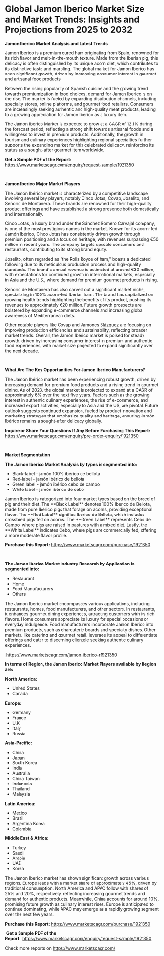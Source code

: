 <p><h1>Global Jamon Iberico Market Size and Market Trends: Insights and Projections from 2025 to 2032</h1></p><p><strong>Jamon Iberico Market Analysis and Latest Trends</strong></p>
<p><p>Jamon Iberico is a premium cured ham originating from Spain, renowned for its rich flavor and melt-in-the-mouth texture. Made from the Iberian pig, this delicacy is often distinguished by its unique acorn diet, which contributes to its distinctive taste and marbling. The global market for Jamon Iberico has seen significant growth, driven by increasing consumer interest in gourmet and artisanal food products.</p><p>Between the rising popularity of Spanish cuisine and the growing trend towards premiumization in food choices, demand for Jamon Iberico is on the rise. The market is fueled by expanding distribution channels, including specialty stores, online platforms, and gourmet food retailers. Consumers are increasingly seeking authentic and high-quality meat products, leading to a growing appreciation for Jamon Iberico as a luxury item.</p><p>The Jamon Iberico Market is expected to grow at a CAGR of 12.1% during the forecast period, reflecting a strong shift towards artisanal foods and a willingness to invest in premium products. Additionally, the growth in tourism and culinary experiences highlighting regional specialties further supports the expanding market for this celebrated delicacy, reinforcing its status as a sought-after gourmet item worldwide.</p></p>
<p><strong>Get a Sample PDF of the Report:&nbsp;</strong> <a href="https://www.marketscagr.com/enquiry/request-sample/1921350?utm_campaign=3577&utm_medium=2&utm_source=Github&utm_content=ia&utm_term=07042025&utm_id=jamon-iberico">https://www.marketscagr.com/enquiry/request-sample/1921350</a></p>
<p>&nbsp;</p>
<p><strong>Jamon Iberico Major Market Players</strong></p>
<p><p>The Jamón Ibérico market is characterized by a competitive landscape involving several key players, notably Cinco Jotas, Covap, Joselito, and Señorío de Montanera. These brands are renowned for their high-quality product offerings and have established a strong presence both domestically and internationally.</p><p>Cinco Jotas, a luxury brand under the Sánchez Romero Carvajal company, is one of the most prestigious names in the market. Known for its acorn-fed Jamón Ibérico, Cinco Jotas has consistently driven growth through premium positioning and a focus on heritage, with revenues surpassing €50 million in recent years. The company targets upscale consumers and restaurants, contributing to its strong brand equity.</p><p>Joselito, often regarded as "the Rolls Royce of ham," boasts a dedicated following due to its meticulous production process and high-quality standards. The brand's annual revenue is estimated at around €30 million, with expectations for continued growth in international markets, especially in Asia and the U.S., where demand for premium gourmet products is rising.</p><p>Señorío de Montanera has also carved out a significant market niche, specializing in 100% acorn-fed Iberian ham. The brand has capitalized on growing health trends highlighting the benefits of its product, pushing its revenues to approximately €20 million. Future growth prospects are bolstered by expanding e-commerce channels and increasing global awareness of Mediterranean diets.</p><p>Other notable players like Covap and Jamones Blázquez are focusing on improving production efficiencies and sustainability, reflecting broader market trends. Overall, the Jamón Ibérico market is poised for steady growth, driven by increasing consumer interest in premium and authentic food experiences, with market size projected to expand significantly over the next decade.</p></p>
<p>&nbsp;</p>
<p><strong>What Are The Key Opportunities For Jamon Iberico Manufacturers?</strong></p>
<p><p>The Jamón Ibérico market has been experiencing robust growth, driven by increasing demand for premium food products and a rising trend in gourmet dining. As of 2023, the global market is projected to expand at a CAGR of approximately 6% over the next five years. Factors such as the growing interest in authentic culinary experiences, the rise of e-commerce, and increased export activities, especially to Asia and the US, are pivotal. Future outlook suggests continued expansion, fueled by product innovation and marketing strategies that emphasize quality and heritage, ensuring Jamón Ibérico remains a sought-after delicacy globally.</p></p>
<p><strong>Inquire or Share Your Questions If Any Before Purchasing This Report:</strong> <a href="https://www.marketscagr.com/enquiry/pre-order-enquiry/1921350?utm_campaign=3577&utm_medium=2&utm_source=Github&utm_content=ia&utm_term=07042025&utm_id=jamon-iberico">https://www.marketscagr.com/enquiry/pre-order-enquiry/1921350</a></p>
<p>&nbsp;</p>
<p><strong>Market Segmentation</strong></p>
<p><strong>The Jamon Iberico Market Analysis by types is segmented into:</strong></p>
<p><ul><li>Black-label - jamón 100% ibérico de bellota</li><li>Red-label - jamón ibérico de bellota</li><li>Green label - jamón ibérico cebo de campo</li><li>White label - jamón ibérico de cebo</li></ul></p>
<p><p>Jamon Iberico is categorized into four market types based on the breed of pig and their diet. The **Black Label** denotes 100% Iberico de Bellota, made from pure Iberico pigs that forage on acorns, providing exceptional flavor. The **Red Label** signifies Iberico de Bellota, which includes crossbred pigs fed on acorns. The **Green Label** represents Cebo de Campo, where pigs are raised in pastures with a mixed diet. Lastly, the **White Label** indicates Cebo, where pigs are commercially fed, offering a more moderate flavor profile.</p></p>
<p><strong>Purchase this Report:&nbsp;</strong><a href="https://www.marketscagr.com/purchase/1921350?utm_campaign=3577&utm_medium=2&utm_source=Github&utm_content=ia&utm_term=07042025&utm_id=jamon-iberico">https://www.marketscagr.com/purchase/1921350</a></p>
<p>&nbsp;</p>
<p><strong>The Jamon Iberico Market Industry Research by Application is segmented into:</strong></p>
<p><ul><li>Restaurant</li><li>Home</li><li>Food Manufacturers</li><li>Others</li></ul></p>
<p><p>The Jamon Iberico market encompasses various applications, including restaurants, homes, food manufacturers, and other sectors. In restaurants, it enhances gourmet dining experiences, attracting customers with its rich flavors. Home consumers appreciate its luxury for special occasions or everyday indulgence. Food manufacturers incorporate Jamon Iberico into premium products, such as charcuterie boards and specialty dishes. Other markets, like catering and gourmet retail, leverage its appeal to differentiate offerings and cater to discerning clientele seeking authentic culinary experiences.</p></p>
<p><a href="https://www.marketscagr.com/jamon-iberico-r1921350?utm_campaign=3577&utm_medium=2&utm_source=Github&utm_content=ia&utm_term=07042025&utm_id=jamon-iberico">&nbsp;https://www.marketscagr.com/jamon-iberico-r1921350</a></p>
<p><strong>In terms of Region, the Jamon Iberico Market Players available by Region are:</strong></p>
<p>
    <p> <strong> North America: </strong>
        <ul>
            <li>United States</li>
            <li>Canada</li>
        </ul>
        </p> 
    <p> <strong> Europe: </strong>
        <ul>
            <li>Germany</li>
            <li>France</li>
            <li>U.K.</li>
            <li>Italy</li>
            <li>Russia</li>
        </ul>
        </p> 
    <p> <strong> Asia-Pacific: </strong>
        <ul>
            <li>China</li>
            <li>Japan</li>
            <li>South Korea</li>
            <li>India</li>
            <li>Australia</li>
            <li>China Taiwan</li>
            <li>Indonesia</li>
            <li>Thailand</li>
            <li>Malaysia</li>
        </ul>
        </p> 
    <p> <strong> Latin America: </strong>
        <ul>
            <li>Mexico</li>
            <li>Brazil</li>
            <li>Argentina Korea</li>
            <li>Colombia</li>
        </ul>
        </p> 
    <p> <strong> Middle East & Africa: </strong>
        <ul>
            <li>Turkey</li>
            <li>Saudi</li>
            <li>Arabia</li>
            <li>UAE</li>
            <li>Korea</li>
        </ul>
    </p>
    </p>
<p><p>The Jamon Iberico market has shown significant growth across various regions. Europe leads with a market share of approximately 45%, driven by traditional consumption. North America and APAC follow with shares of 25% and 20%, respectively, reflecting increasing gourmet trends and demand for authentic products. Meanwhile, China accounts for around 10%, promising future growth as culinary interest rises. Europe is anticipated to continue dominating, while APAC may emerge as a rapidly growing segment over the next few years.</p></p>
<p><strong>Purchase this Report: </strong><a href="https://www.marketscagr.com/purchase/1921350?utm_campaign=3577&utm_medium=2&utm_source=Github&utm_content=ia&utm_term=07042025&utm_id=jamon-iberico">https://www.marketscagr.com/purchase/1921350</a></p>
<p>&nbsp;<strong>Get a Sample PDF of the Report:&nbsp;&nbsp;</strong><a href="https://www.marketscagr.com/enquiry/request-sample/1921350?utm_campaign=3577&utm_medium=2&utm_source=Github&utm_content=ia&utm_term=07042025&utm_id=jamon-iberico">https://www.marketscagr.com/enquiry/request-sample/1921350</a></p>
<p><strong></strong></p>
<p>Check more reports on <a href="https://www.marketscagr.com/?utm_campaign=3577&utm_medium=2&utm_source=Github&utm_content=ia&utm_term=07042025&utm_id=jamon-iberico">https://www.marketscagr.com/</a></p>
